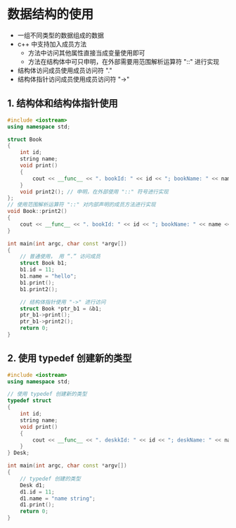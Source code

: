 # 数据结构的使用

- 一组不同类型的数据组成的数据
- c++ 中支持加入成员方法
  - 方法中访问其他属性直接当成变量使用即可
  - 方法在结构体中可只申明，在外部需要用范围解析运算符 "::" 进行实现
- 结构体访问成员使用成员访问符 "."
- 结构体指针访问成员使用成员访问符 "->"

## 1. 结构体和结构体指针使用

```cpp
#include <iostream>
using namespace std;

struct Book
{
    int id;
    string name;
    void print()
    {
        cout << __func__ << ". bookId: " << id << "; bookName: " << name << endl;
    }
    void print2(); // 申明，在外部使用 "::" 符号进行实现
};
// 使用范围解析运算符 "::" 对内部声明的成员方法进行实现
void Book::print2()
{
    cout << __func__ << ". bookId: " << id << "; bookName: " << name << endl;
}

int main(int argc, char const *argv[])
{
    // 普通使用， 用 “.” 访问成员
    struct Book b1;
    b1.id = 11;
    b1.name = "hello";
    b1.print();
    b1.print2();

    // 结构体指针使用 "->" 进行访问
    struct Book *ptr_b1 = &b1;
    ptr_b1->print();
    ptr_b1->print2();
    return 0;
}
```

## 2. 使用 typedef 创建新的类型

```cpp
#include <iostream>
using namespace std;

// 使用 typedef 创建新的类型
typedef struct
{
    int id;
    string name;
    void print()
    {
        cout << __func__ << ". deskkId: " << id << "; deskName: " << name << endl;
    }
} Desk;

int main(int argc, char const *argv[])
{
    // typedef 创建的类型
    Desk d1;
    d1.id = 11;
    d1.name = "name string";
    d1.print();
    return 0;
}
```
